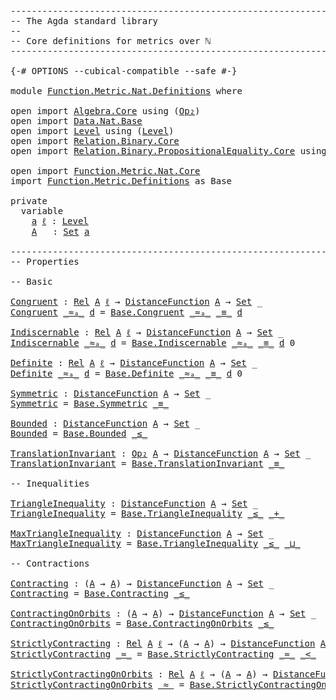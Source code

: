 <pre class="Agda"><a id="1" class="Comment">------------------------------------------------------------------------</a>
<a id="74" class="Comment">-- The Agda standard library</a>
<a id="103" class="Comment">--</a>
<a id="106" class="Comment">-- Core definitions for metrics over ℕ</a>
<a id="145" class="Comment">------------------------------------------------------------------------</a>

<a id="219" class="Symbol">{-#</a> <a id="223" class="Keyword">OPTIONS</a> <a id="231" class="Pragma">--cubical-compatible</a> <a id="252" class="Pragma">--safe</a> <a id="259" class="Symbol">#-}</a>

<a id="264" class="Keyword">module</a> <a id="271" href="Function.Metric.Nat.Definitions.html" class="Module">Function.Metric.Nat.Definitions</a> <a id="303" class="Keyword">where</a>

<a id="310" class="Keyword">open</a> <a id="315" class="Keyword">import</a> <a id="322" href="Algebra.Core.html" class="Module">Algebra.Core</a> <a id="335" class="Keyword">using</a> <a id="341" class="Symbol">(</a><a id="342" href="Algebra.Core.html#527" class="Function">Op₂</a><a id="345" class="Symbol">)</a>
<a id="347" class="Keyword">open</a> <a id="352" class="Keyword">import</a> <a id="359" href="Data.Nat.Base.html" class="Module">Data.Nat.Base</a>
<a id="373" class="Keyword">open</a> <a id="378" class="Keyword">import</a> <a id="385" href="Level.html" class="Module">Level</a> <a id="391" class="Keyword">using</a> <a id="397" class="Symbol">(</a><a id="398" href="Agda.Primitive.html#742" class="Postulate">Level</a><a id="403" class="Symbol">)</a>
<a id="405" class="Keyword">open</a> <a id="410" class="Keyword">import</a> <a id="417" href="Relation.Binary.Core.html" class="Module">Relation.Binary.Core</a>
<a id="438" class="Keyword">open</a> <a id="443" class="Keyword">import</a> <a id="450" href="Relation.Binary.PropositionalEquality.Core.html" class="Module">Relation.Binary.PropositionalEquality.Core</a> <a id="493" class="Keyword">using</a> <a id="499" class="Symbol">(</a><a id="500" href="Agda.Builtin.Equality.html#150" class="Datatype Operator">_≡_</a><a id="503" class="Symbol">)</a>

<a id="506" class="Keyword">open</a> <a id="511" class="Keyword">import</a> <a id="518" href="Function.Metric.Nat.Core.html" class="Module">Function.Metric.Nat.Core</a>
<a id="543" class="Keyword">import</a> <a id="550" href="Function.Metric.Definitions.html" class="Module">Function.Metric.Definitions</a> <a id="578" class="Symbol">as</a> <a id="581" class="Module">Base</a>

<a id="587" class="Keyword">private</a>
  <a id="597" class="Keyword">variable</a>
    <a id="610" href="Function.Metric.Nat.Definitions.html#610" class="Generalizable">a</a> <a id="612" href="Function.Metric.Nat.Definitions.html#612" class="Generalizable">ℓ</a> <a id="614" class="Symbol">:</a> <a id="616" href="Agda.Primitive.html#742" class="Postulate">Level</a>
    <a id="626" href="Function.Metric.Nat.Definitions.html#626" class="Generalizable">A</a>   <a id="630" class="Symbol">:</a> <a id="632" href="Agda.Primitive.html#388" class="Primitive">Set</a> <a id="636" href="Function.Metric.Nat.Definitions.html#610" class="Generalizable">a</a>

<a id="639" class="Comment">------------------------------------------------------------------------</a>
<a id="712" class="Comment">-- Properties</a>

<a id="727" class="Comment">-- Basic</a>

<a id="Congruent"></a><a id="737" href="Function.Metric.Nat.Definitions.html#737" class="Function">Congruent</a> <a id="747" class="Symbol">:</a> <a id="749" href="Relation.Binary.Core.html#896" class="Function">Rel</a> <a id="753" href="Function.Metric.Nat.Definitions.html#626" class="Generalizable">A</a> <a id="755" href="Function.Metric.Nat.Definitions.html#612" class="Generalizable">ℓ</a> <a id="757" class="Symbol">→</a> <a id="759" href="Function.Metric.Nat.Core.html#464" class="Function">DistanceFunction</a> <a id="776" href="Function.Metric.Nat.Definitions.html#626" class="Generalizable">A</a> <a id="778" class="Symbol">→</a> <a id="780" href="Agda.Primitive.html#388" class="Primitive">Set</a> <a id="784" class="Symbol">_</a>
<a id="786" href="Function.Metric.Nat.Definitions.html#737" class="Function">Congruent</a> <a id="796" href="Function.Metric.Nat.Definitions.html#796" class="Bound Operator">_≈ₐ_</a> <a id="801" href="Function.Metric.Nat.Definitions.html#801" class="Bound">d</a> <a id="803" class="Symbol">=</a> <a id="805" href="Function.Metric.Definitions.html#834" class="Function">Base.Congruent</a> <a id="820" href="Function.Metric.Nat.Definitions.html#796" class="Bound Operator">_≈ₐ_</a> <a id="825" href="Agda.Builtin.Equality.html#150" class="Datatype Operator">_≡_</a> <a id="829" href="Function.Metric.Nat.Definitions.html#801" class="Bound">d</a>

<a id="Indiscernable"></a><a id="832" href="Function.Metric.Nat.Definitions.html#832" class="Function">Indiscernable</a> <a id="846" class="Symbol">:</a> <a id="848" href="Relation.Binary.Core.html#896" class="Function">Rel</a> <a id="852" href="Function.Metric.Nat.Definitions.html#626" class="Generalizable">A</a> <a id="854" href="Function.Metric.Nat.Definitions.html#612" class="Generalizable">ℓ</a> <a id="856" class="Symbol">→</a> <a id="858" href="Function.Metric.Nat.Core.html#464" class="Function">DistanceFunction</a> <a id="875" href="Function.Metric.Nat.Definitions.html#626" class="Generalizable">A</a> <a id="877" class="Symbol">→</a> <a id="879" href="Agda.Primitive.html#388" class="Primitive">Set</a> <a id="883" class="Symbol">_</a>
<a id="885" href="Function.Metric.Nat.Definitions.html#832" class="Function">Indiscernable</a> <a id="899" href="Function.Metric.Nat.Definitions.html#899" class="Bound Operator">_≈ₐ_</a> <a id="904" href="Function.Metric.Nat.Definitions.html#904" class="Bound">d</a> <a id="906" class="Symbol">=</a> <a id="908" href="Function.Metric.Definitions.html#954" class="Function">Base.Indiscernable</a> <a id="927" href="Function.Metric.Nat.Definitions.html#899" class="Bound Operator">_≈ₐ_</a> <a id="932" href="Agda.Builtin.Equality.html#150" class="Datatype Operator">_≡_</a> <a id="936" href="Function.Metric.Nat.Definitions.html#904" class="Bound">d</a> <a id="938" class="Number">0</a>

<a id="Definite"></a><a id="941" href="Function.Metric.Nat.Definitions.html#941" class="Function">Definite</a> <a id="950" class="Symbol">:</a> <a id="952" href="Relation.Binary.Core.html#896" class="Function">Rel</a> <a id="956" href="Function.Metric.Nat.Definitions.html#626" class="Generalizable">A</a> <a id="958" href="Function.Metric.Nat.Definitions.html#612" class="Generalizable">ℓ</a> <a id="960" class="Symbol">→</a> <a id="962" href="Function.Metric.Nat.Core.html#464" class="Function">DistanceFunction</a> <a id="979" href="Function.Metric.Nat.Definitions.html#626" class="Generalizable">A</a> <a id="981" class="Symbol">→</a> <a id="983" href="Agda.Primitive.html#388" class="Primitive">Set</a> <a id="987" class="Symbol">_</a>
<a id="989" href="Function.Metric.Nat.Definitions.html#941" class="Function">Definite</a> <a id="998" href="Function.Metric.Nat.Definitions.html#998" class="Bound Operator">_≈ₐ_</a> <a id="1003" href="Function.Metric.Nat.Definitions.html#1003" class="Bound">d</a> <a id="1005" class="Symbol">=</a> <a id="1007" href="Function.Metric.Definitions.html#1088" class="Function">Base.Definite</a> <a id="1021" href="Function.Metric.Nat.Definitions.html#998" class="Bound Operator">_≈ₐ_</a> <a id="1026" href="Agda.Builtin.Equality.html#150" class="Datatype Operator">_≡_</a> <a id="1030" href="Function.Metric.Nat.Definitions.html#1003" class="Bound">d</a> <a id="1032" class="Number">0</a>

<a id="Symmetric"></a><a id="1035" href="Function.Metric.Nat.Definitions.html#1035" class="Function">Symmetric</a> <a id="1045" class="Symbol">:</a> <a id="1047" href="Function.Metric.Nat.Core.html#464" class="Function">DistanceFunction</a> <a id="1064" href="Function.Metric.Nat.Definitions.html#626" class="Generalizable">A</a> <a id="1066" class="Symbol">→</a> <a id="1068" href="Agda.Primitive.html#388" class="Primitive">Set</a> <a id="1072" class="Symbol">_</a>
<a id="1074" href="Function.Metric.Nat.Definitions.html#1035" class="Function">Symmetric</a> <a id="1084" class="Symbol">=</a> <a id="1086" href="Function.Metric.Definitions.html#1315" class="Function">Base.Symmetric</a> <a id="1101" href="Agda.Builtin.Equality.html#150" class="Datatype Operator">_≡_</a>

<a id="Bounded"></a><a id="1106" href="Function.Metric.Nat.Definitions.html#1106" class="Function">Bounded</a> <a id="1114" class="Symbol">:</a> <a id="1116" href="Function.Metric.Nat.Core.html#464" class="Function">DistanceFunction</a> <a id="1133" href="Function.Metric.Nat.Definitions.html#626" class="Generalizable">A</a> <a id="1135" class="Symbol">→</a> <a id="1137" href="Agda.Primitive.html#388" class="Primitive">Set</a> <a id="1141" class="Symbol">_</a>
<a id="1143" href="Function.Metric.Nat.Definitions.html#1106" class="Function">Bounded</a> <a id="1151" class="Symbol">=</a> <a id="1153" href="Function.Metric.Definitions.html#1537" class="Function">Base.Bounded</a> <a id="1166" href="Data.Nat.Base.html#1697" class="Datatype Operator">_≤_</a>

<a id="TranslationInvariant"></a><a id="1171" href="Function.Metric.Nat.Definitions.html#1171" class="Function">TranslationInvariant</a> <a id="1192" class="Symbol">:</a> <a id="1194" href="Algebra.Core.html#527" class="Function">Op₂</a> <a id="1198" href="Function.Metric.Nat.Definitions.html#626" class="Generalizable">A</a> <a id="1200" class="Symbol">→</a> <a id="1202" href="Function.Metric.Nat.Core.html#464" class="Function">DistanceFunction</a> <a id="1219" href="Function.Metric.Nat.Definitions.html#626" class="Generalizable">A</a> <a id="1221" class="Symbol">→</a> <a id="1223" href="Agda.Primitive.html#388" class="Primitive">Set</a> <a id="1227" class="Symbol">_</a>
<a id="1229" href="Function.Metric.Nat.Definitions.html#1171" class="Function">TranslationInvariant</a> <a id="1250" class="Symbol">=</a> <a id="1252" href="Function.Metric.Definitions.html#1629" class="Function">Base.TranslationInvariant</a> <a id="1278" href="Agda.Builtin.Equality.html#150" class="Datatype Operator">_≡_</a>

<a id="1283" class="Comment">-- Inequalities</a>

<a id="TriangleInequality"></a><a id="1300" href="Function.Metric.Nat.Definitions.html#1300" class="Function">TriangleInequality</a> <a id="1319" class="Symbol">:</a> <a id="1321" href="Function.Metric.Nat.Core.html#464" class="Function">DistanceFunction</a> <a id="1338" href="Function.Metric.Nat.Definitions.html#626" class="Generalizable">A</a> <a id="1340" class="Symbol">→</a> <a id="1342" href="Agda.Primitive.html#388" class="Primitive">Set</a> <a id="1346" class="Symbol">_</a>
<a id="1348" href="Function.Metric.Nat.Definitions.html#1300" class="Function">TriangleInequality</a> <a id="1367" class="Symbol">=</a> <a id="1369" href="Function.Metric.Definitions.html#1407" class="Function">Base.TriangleInequality</a> <a id="1393" href="Data.Nat.Base.html#1697" class="Datatype Operator">_≤_</a> <a id="1397" href="Agda.Builtin.Nat.html#336" class="Primitive Operator">_+_</a>

<a id="MaxTriangleInequality"></a><a id="1402" href="Function.Metric.Nat.Definitions.html#1402" class="Function">MaxTriangleInequality</a> <a id="1424" class="Symbol">:</a> <a id="1426" href="Function.Metric.Nat.Core.html#464" class="Function">DistanceFunction</a> <a id="1443" href="Function.Metric.Nat.Definitions.html#626" class="Generalizable">A</a> <a id="1445" class="Symbol">→</a> <a id="1447" href="Agda.Primitive.html#388" class="Primitive">Set</a> <a id="1451" class="Symbol">_</a>
<a id="1453" href="Function.Metric.Nat.Definitions.html#1402" class="Function">MaxTriangleInequality</a> <a id="1475" class="Symbol">=</a> <a id="1477" href="Function.Metric.Definitions.html#1407" class="Function">Base.TriangleInequality</a> <a id="1501" href="Data.Nat.Base.html#1697" class="Datatype Operator">_≤_</a> <a id="1505" href="Data.Nat.Base.html#5485" class="Function Operator">_⊔_</a>

<a id="1510" class="Comment">-- Contractions</a>

<a id="Contracting"></a><a id="1527" href="Function.Metric.Nat.Definitions.html#1527" class="Function">Contracting</a> <a id="1539" class="Symbol">:</a> <a id="1541" class="Symbol">(</a><a id="1542" href="Function.Metric.Nat.Definitions.html#626" class="Generalizable">A</a> <a id="1544" class="Symbol">→</a> <a id="1546" href="Function.Metric.Nat.Definitions.html#626" class="Generalizable">A</a><a id="1547" class="Symbol">)</a> <a id="1549" class="Symbol">→</a> <a id="1551" href="Function.Metric.Nat.Core.html#464" class="Function">DistanceFunction</a> <a id="1568" href="Function.Metric.Nat.Definitions.html#626" class="Generalizable">A</a> <a id="1570" class="Symbol">→</a> <a id="1572" href="Agda.Primitive.html#388" class="Primitive">Set</a> <a id="1576" class="Symbol">_</a>
<a id="1578" href="Function.Metric.Nat.Definitions.html#1527" class="Function">Contracting</a> <a id="1590" class="Symbol">=</a> <a id="1592" href="Function.Metric.Definitions.html#1772" class="Function">Base.Contracting</a> <a id="1609" href="Data.Nat.Base.html#1697" class="Datatype Operator">_≤_</a>

<a id="ContractingOnOrbits"></a><a id="1614" href="Function.Metric.Nat.Definitions.html#1614" class="Function">ContractingOnOrbits</a> <a id="1634" class="Symbol">:</a> <a id="1636" class="Symbol">(</a><a id="1637" href="Function.Metric.Nat.Definitions.html#626" class="Generalizable">A</a> <a id="1639" class="Symbol">→</a> <a id="1641" href="Function.Metric.Nat.Definitions.html#626" class="Generalizable">A</a><a id="1642" class="Symbol">)</a> <a id="1644" class="Symbol">→</a> <a id="1646" href="Function.Metric.Nat.Core.html#464" class="Function">DistanceFunction</a> <a id="1663" href="Function.Metric.Nat.Definitions.html#626" class="Generalizable">A</a> <a id="1665" class="Symbol">→</a> <a id="1667" href="Agda.Primitive.html#388" class="Primitive">Set</a> <a id="1671" class="Symbol">_</a>
<a id="1673" href="Function.Metric.Nat.Definitions.html#1614" class="Function">ContractingOnOrbits</a> <a id="1693" class="Symbol">=</a> <a id="1695" href="Function.Metric.Definitions.html#1888" class="Function">Base.ContractingOnOrbits</a> <a id="1720" href="Data.Nat.Base.html#1697" class="Datatype Operator">_≤_</a>

<a id="StrictlyContracting"></a><a id="1725" href="Function.Metric.Nat.Definitions.html#1725" class="Function">StrictlyContracting</a> <a id="1745" class="Symbol">:</a> <a id="1747" href="Relation.Binary.Core.html#896" class="Function">Rel</a> <a id="1751" href="Function.Metric.Nat.Definitions.html#626" class="Generalizable">A</a> <a id="1753" href="Function.Metric.Nat.Definitions.html#612" class="Generalizable">ℓ</a> <a id="1755" class="Symbol">→</a> <a id="1757" class="Symbol">(</a><a id="1758" href="Function.Metric.Nat.Definitions.html#626" class="Generalizable">A</a> <a id="1760" class="Symbol">→</a> <a id="1762" href="Function.Metric.Nat.Definitions.html#626" class="Generalizable">A</a><a id="1763" class="Symbol">)</a> <a id="1765" class="Symbol">→</a> <a id="1767" href="Function.Metric.Nat.Core.html#464" class="Function">DistanceFunction</a> <a id="1784" href="Function.Metric.Nat.Definitions.html#626" class="Generalizable">A</a> <a id="1786" class="Symbol">→</a> <a id="1788" href="Agda.Primitive.html#388" class="Primitive">Set</a> <a id="1792" class="Symbol">_</a>
<a id="1794" href="Function.Metric.Nat.Definitions.html#1725" class="Function">StrictlyContracting</a> <a id="1814" href="Function.Metric.Nat.Definitions.html#1814" class="Bound Operator">_≈_</a> <a id="1818" class="Symbol">=</a> <a id="1820" href="Function.Metric.Definitions.html#2026" class="Function">Base.StrictlyContracting</a> <a id="1845" href="Function.Metric.Nat.Definitions.html#1814" class="Bound Operator">_≈_</a> <a id="1849" href="Data.Nat.Base.html#1807" class="Function Operator">_&lt;_</a>

<a id="StrictlyContractingOnOrbits"></a><a id="1854" href="Function.Metric.Nat.Definitions.html#1854" class="Function">StrictlyContractingOnOrbits</a> <a id="1882" class="Symbol">:</a> <a id="1884" href="Relation.Binary.Core.html#896" class="Function">Rel</a> <a id="1888" href="Function.Metric.Nat.Definitions.html#626" class="Generalizable">A</a> <a id="1890" href="Function.Metric.Nat.Definitions.html#612" class="Generalizable">ℓ</a> <a id="1892" class="Symbol">→</a> <a id="1894" class="Symbol">(</a><a id="1895" href="Function.Metric.Nat.Definitions.html#626" class="Generalizable">A</a> <a id="1897" class="Symbol">→</a> <a id="1899" href="Function.Metric.Nat.Definitions.html#626" class="Generalizable">A</a><a id="1900" class="Symbol">)</a> <a id="1902" class="Symbol">→</a> <a id="1904" href="Function.Metric.Nat.Core.html#464" class="Function">DistanceFunction</a> <a id="1921" href="Function.Metric.Nat.Definitions.html#626" class="Generalizable">A</a> <a id="1923" class="Symbol">→</a> <a id="1925" href="Agda.Primitive.html#388" class="Primitive">Set</a> <a id="1929" class="Symbol">_</a>
<a id="1931" href="Function.Metric.Nat.Definitions.html#1854" class="Function">StrictlyContractingOnOrbits</a> <a id="1959" href="Function.Metric.Nat.Definitions.html#1959" class="Bound Operator">_≈_</a> <a id="1963" class="Symbol">=</a> <a id="1965" href="Function.Metric.Definitions.html#2188" class="Function">Base.StrictlyContractingOnOrbits</a> <a id="1998" href="Function.Metric.Nat.Definitions.html#1959" class="Bound Operator">_≈_</a> <a id="2002" href="Data.Nat.Base.html#1807" class="Function Operator">_&lt;_</a>
</pre>